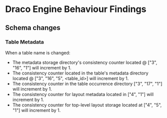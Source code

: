 # Draco Engine Behaviour Findings

## Schema changes

### Table Metadata
When a table name is changed: 
- The metadata storage directory's consistency counter located @ ["3", "16", "1"]  will increment by 1.
- The consistency counter located in the table's metadata directory located @ ["3", "16", "5", <table_id>] will increment by 1. 
- The consistency counter in the table occurrence directory ["3", "17", "1"] will increment by 1.
- The consistency counter for layout metadata located in ["4", "1"] will increment by 1.
- The consistency counter for top-level layout storage located at ["4", "5", "1"] will increment by 1. 

